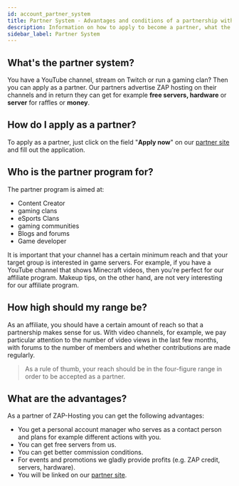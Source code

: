 ```yaml
---
id: account_partner_system
title: Partner System - Advantages and conditions of a partnership with ZAP-Hosting
description: Information on how to apply to become a partner, what the requirements are and what we can offer - ZAP-Hosting.com Documentation
sidebar_label: Partner System
---
```


## What's the partner system?
You have a YouTube channel, stream on Twitch or run a gaming clan? Then you can apply as a partner. Our partners advertise ZAP hosting on their channels and in return they can get for example **free servers, hardware** or **server** for raffles or **money**.

## How do I apply as a partner?

To apply as a partner, just click on the field "**Apply now**" on our [partner site](https://zap-hosting.com/de/partner/) and fill out the application. 

## Who is the partner program for?
The partner program is aimed at:
- Content Creator
- gaming clans
- eSports Clans
- gaming communities
- Blogs and forums
- Game developer

It is important that your channel has a certain minimum reach and that your target group is interested in game servers. For example, if you have a YouTube channel that shows Minecraft videos, then you're perfect for our affiliate program. Makeup tips, on the other hand, are not very interesting for our affiliate program.

## How high should my range be?

As an affiliate, you should have a certain amount of reach so that a partnership makes sense for us. With video channels, for example, we pay particular attention to the number of video views in the last few months, with forums to the number of members and whether contributions are made regularly.

> As a rule of thumb, your reach should be in the four-figure range in order to be accepted as a partner.

## What are the advantages?

As a partner of ZAP-Hosting you can get the following advantages:

- You get a personal account manager who serves as a contact person and plans for example different actions with you.
- You can get free servers from us.
- You can get better commission conditions.
- For events and promotions we gladly provide profits (e.g. ZAP credit, servers, hardware).
- You will be linked on our [partner site](https://zap-hosting.com/de/partner/).
